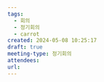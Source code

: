 ```yaml
---
tags:
  - 회의
  - 정기회의
  - carrot
created: 2024-05-08 10:25:17
draft: true
meeting-type: 정기회의
attendees: 
url:
---
```


